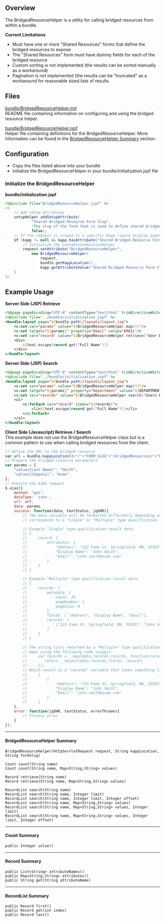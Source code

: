 ## Overview

The BridgedResourceHelper is a utility for calling bridged resources from within a bundle.

**Current Limitations**
* Must have one or more "Shared Resources" forms that define the bridged resources to expose
* The "Shared Resources" form must have dummy fields for each of the bridged resource
* Custom sorting is not implemented (the results can be sorted manually as a workaround)
* Pagination is not implemented (the results can be "truncated" as a workaround for reasonable sized
  lists of results.

## Files

[bundle/BridgedResourceHelper.md](BridgedResourceHelper.md)  
README file containing information on configuring and using the bridged resource helper.

[bundle/BridgedResourceHelper.jspf](BridgedResourceHelper.jspf)  
Helper file containing definitions for the BridgedResourceHelper.  More information can be found in
the [BridgedResourceHelper Summary](#bridgedresourcehelper-summary) section.

## Configuration

* Copy the files listed above into your bundle
* Initialize the BridgedResourceHelper in your bundle/initialization.jspf file

### Initialize the BridgedResourceHelper

**bundle/initialization.jspf**
```jsp
<%@include file="BridgedResourceHelper.jspf" %>
<%
    // Add setup attributes
    setupHelper.addSetupAttribute(
            "Shared Bridged Resource Form Slug", 
            "The slug of the form that is used to define shared bridged resources.", 
            false);
    // If the request is scoped to a specific Kapp (space display pages are not)
    if (kapp != null && kapp.hasAttribute("Shared Bridged Resource Form Slug")) {
        // Initialize the LockableSubmissionHelper
        request.setAttribute("BridgedResourceHelper", 
            new BridgedResourceHelper(
                request, 
                bundle.getKappLocation(), 
                kapp.getAttributeValue("Shared Bridged Resource Form Slug")));
    }
%>
```

## Example Usage

**Server Side (JSP) Retrieve**
```jsp
<%@page pageEncoding="UTF-8" contentType="text/html" trimDirectiveWhitespaces="true"%>
<%@include file="../bundle/initialization.jspf" %>
<bundle:layout page="${bundle.path}/layouts/layout.jsp">
    <c:set var="params" value="${BridgedResourceHelper.map()}"/>
    <c:set target="${params}" property="Email" value="EMAIL"/>
    <c:set var="record" value="${BridgedResourceHelper.retrieve('User By Email', params)}"/>
    <div>
        ${text.escape(record.get('Full Name'))}
    </div>
</bundle:layout>
```

**Server Side (JSP) Search**
```jsp
<%@page pageEncoding="UTF-8" contentType="text/html" trimDirectiveWhitespaces="true"%>
<%@include file="../bundle/initialization.jspf" %>
<bundle:layout page="${bundle.path}/layouts/layout.jsp">
    <c:set var="params" value="${BridgedResourceHelper.map()}"/>
    <c:set target="${params}" property="Department" value="${DEPARTMENT}"/>
    <c:set var="records" value="${BridgedResourceHelper.search('Users By Department', params)}"/>
    <ul>
        <c:forEach var="record" items="${records}">
            <li>${text.escape(record.get('Full Name'))}</li>
        </c:forEach>
    </ul>
</bundle:layout>
```

**Client Side (Javascript) Retrieve / Search**  
This example does not use the BridgedResourceHelper class but is a common pattern to use when 
calling bridged resources from the client.

```javascript
// Define the URL to the bridged resource
var url = bundle.kappLocation()+"/"+"FORM_SLUG"+"/bridgedResources/"+"RESOURCE_NAME";
// Prepare the bridged resource parameters
var params = {
    "values[Last Name]": "Smith",
    "values[Company]": "Acme"
};
// Execute the AJAX request
$.ajax({
    method: "get",
    dataType: 'json',
    url: url,
    data: params,
    success: function(data, textStatus, jqXHR){
        // The data variable will be formatted differently depending on whether the bridged resource
        // corresponds to a "Single" or "Multiple" type qualification.

        // Example "Single" type qualification result data:
        // {
        //     record: {
        //         attributes: {
        //             "Address": "123 Fake St, Springfield, MN, 55555",
        //             "Display Name": "John Smith",
        //             "Email": "john.smith@acme.com"
        //         }
        //     }
        // }

        // Example "Multiple" type qualification result data:
        // {
        //     records: {
        //         metadata: {
        //             count: 20
        //             pageNumber: 1
        //             pageSize: 0
        //         },
        //         fields: [ "Address", "Display Name", "Email"],
        //         records: [ 
        //             ["123 Fake St, Springfield, MN, 55555", "John Smith", "john.smith@acme.com"]
        //         ]
        //     }
        // }

        // The string lists returned by a "Multiple" type qualification can easily be converted into
        // maps using the following code snippit:
        //     var records = _.map(data.records.records, function(record){
        //        return _.object(data.records.fields, record);
        //     });
        // Which result in a "records" variable that looks something like:
        //     [
        //         {
        //             "Address": "123 Fake St, Springfield, MN, 55555",
        //             "Display Name": "John Smith",
        //             "Email": "john.smith@acme.com"
        //         }
        //     ]
    },
    error: function(jqXHR, textStatus, errorThrown){
        // Process error
    }
});
```

---

#### BridgedResourceHelper Summary

`BridgedResourceHelper(HttpServletRequest request, String kappLocation, String formSlug)`

`Count count(String name)`  
`Count count(String name, Map<String,String> values)`

`Record retrieve(String name)`  
`Record retrieve(String name, Map<String,String> values)`

`RecordList search(String name)`  
`RecordList search(String name, Integer limit)`  
`RecordList search(String name, Integer limit, Integer offset)`  
`RecordList search(String name, Map<String,String> values)`  
`RecordList search(String name, Map<String,String> values, Integer limit)`  
`RecordList search(String name, Map<String,String> values, Integer limit, Integer offset)`

---

#### Count Summary

`public Integer value()`

---

#### Record Summary

`public List<String> attributeNames()`  
`public Map<String,String> attributes()`  
`public String get(String attributeName)`  

---

#### RecordList Summary

`public Record first()`  
`public Record get(int index)`  
`public Record last()`  
